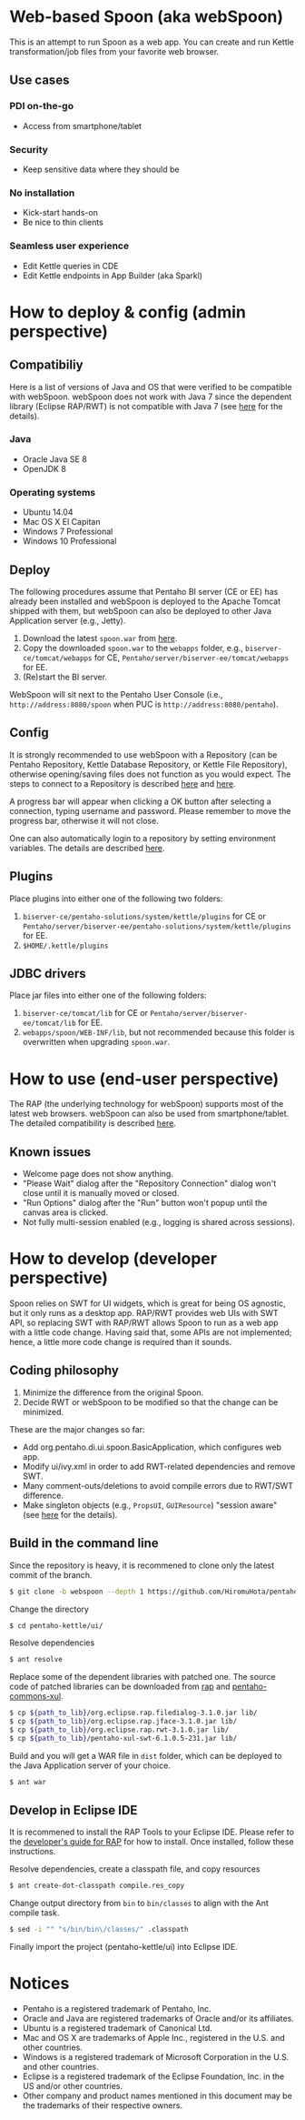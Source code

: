 # Web-based Spoon (aka webSpoon)

This is an attempt to run Spoon as a web app.
You can create and run Kettle transformation/job files from your favorite web browser.

## Use cases

### PDI on-the-go

- Access from smartphone/tablet

### Security

- Keep sensitive data where they should be

### No installation

- Kick-start hands-on
- Be nice to thin clients

### Seamless user experience

- Edit Kettle queries in CDE
- Edit Kettle endpoints in App Builder (aka Sparkl)

# How to deploy & config (admin perspective)

## Compatibiliy

Here is a list of versions of Java and OS that were verified to be compatible with webSpoon.
webSpoon does not work with Java 7 since the dependent library (Eclipse RAP/RWT) is not compatible with Java 7 (see [here](http://www.eclipse.org/rap/noteworthy/3.1/) for the details).

### Java

- Oracle Java SE 8
- OpenJDK 8

### Operating systems

- Ubuntu 14.04
- Mac OS X El Capitan
- Windows 7 Professional
- Windows 10 Professional

## Deploy

The following procedures assume that Pentaho BI server (CE or EE) has already been installed and webSpoon is deployed to the Apache Tomcat shipped with them, but webSpoon can also be deployed to other Java Application server (e.g., Jetty).

1. Download the latest `spoon.war` from [here](https://github.com/HiromuHota/pentaho-kettle/releases).
2. Copy the downloaded `spoon.war` to the `webapps` folder, e.g., `biserver-ce/tomcat/webapps` for CE, `Pentaho/server/biserver-ee/tomcat/webapps` for EE.
3. (Re)start the BI server.

WebSpoon will sit next to the Pentaho User Console (i.e., `http://address:8080/spoon` when PUC is `http://address:8080/pentaho`).

## Config

It is strongly recommended to use webSpoon with a Repository (can be Pentaho Repository, Kettle Database Repository, or Kettle File Repository), otherwise opening/saving files does not function as you would expect.
The steps to connect to a Repository is described [here](https://help.pentaho.com/Documentation/6.1/0J0/0C0/015) and [here](https://help.pentaho.com/Documentation/6.1/0L0/0Y0/040).

A progress bar will appear when clicking a OK button after selecting a connection, typing username and password.
Please remember to move the progress bar, otherwise it will not close.

One can also automatically login to a repository by setting environment variables.
The details are described [here](http://wiki.pentaho.com/display/EAI/.01+Introduction+to+Spoon#.01IntroductiontoSpoon-Repository).

## Plugins

Place plugins into either one of the following two folders:

1. `biserver-ce/pentaho-solutions/system/kettle/plugins` for CE or `Pentaho/server/biserver-ee/pentaho-solutions/system/kettle/plugins` for EE.
2. `$HOME/.kettle/plugins`

## JDBC drivers

Place jar files into either one of the following folders:

1. `biserver-ce/tomcat/lib` for CE or `Pentaho/server/biserver-ee/tomcat/lib` for EE.
2. `webapps/spoon/WEB-INF/lib`, but not recommended because this folder is overwritten when upgrading `spoon.war`.

# How to use (end-user perspective)

The RAP (the underlying technology for webSpoon) supports most of the latest web browsers.
webSpoon can also be used from smartphone/tablet.
The detailed compatibility is described [here](http://www.eclipse.org/rap/noteworthy/3.0/).

## Known issues

- Welcome page does not show anything.
- "Please Wait" dialog after the "Repository Connection" dialog won't close until it is manually moved or closed.
- "Run Options" dialog after the "Run" button won't popup until the canvas area is clicked.
- Not fully multi-session enabled (e.g., logging is shared across sessions).

# How to develop (developer perspective)

Spoon relies on SWT for UI widgets, which is great for being OS agnostic, but it only runs as a desktop app.
RAP/RWT provides web UIs with SWT API, so replacing SWT with RAP/RWT allows Spoon to run as a web app with a little code change.
Having said that, some APIs are not implemented; hence, a little more code change is required than it sounds.

## Coding philosophy

1. Minimize the difference from the original Spoon.
2. Decide RWT or webSpoon to be modified so that the change can be minimized.

These are the major changes so far:

- Add org.pentaho.di.ui.spoon.BasicApplication, which configures web app.
- Modify ui/ivy.xml in order to add RWT-related dependencies and remove SWT.
- Many comment-outs/deletions to avoid compile errors due to RWT/SWT difference.
- Make singleton objects (e.g., `PropsUI`, `GUIResource`) "session aware" (see [here](http://www.eclipse.org/rap/developers-guide/devguide.php?topic=singletons.html) for the details).

## Build in the command line

Since the repository is heavy, it is recommened to clone only the latest commit of the branch.

```bash
$ git clone -b webspoon --depth 1 https://github.com/HiromuHota/pentaho-kettle.git
```
Change the directory

```bash
$ cd pentaho-kettle/ui/
```

Resolve dependencies

```bash
$ ant resolve
```

Replace some of the dependent libraries with patched one.
The source code of patched libraries can be downloaded from [rap](https://github.com/HiromuHota/rap) and [pentaho-commons-xul](https://github.com/HiromuHota/pentaho-commons-xul).

```bash
$ cp ${path_to_lib}/org.eclipse.rap.filedialog-3.1.0.jar lib/
$ cp ${path_to_lib}/org.eclipse.rap.jface-3.1.0.jar lib/
$ cp ${path_to_lib}/org.eclipse.rap.rwt-3.1.0.jar lib/
$ cp ${path_to_lib}/pentaho-xul-swt-6.1.0.5-231.jar lib/
```

Build and you will get a WAR file in `dist` folder, which can be deployed to the Java Application server of your choice.

```bash
$ ant war
```

## Develop in Eclipse IDE

It is recommened to install the RAP Tools to your Eclipse IDE.
Please refer to the [developer's guide for RAP](http://www.eclipse.org/rap/developers-guide/) for how to install.
Once installed, follow these instructions.

Resolve dependencies, create a classpath file, and copy resources

```bash
$ ant create-dot-classpath compile.res_copy
```

Change output directory from `bin` to `bin/classes` to align with the Ant compile task.


```bash
$ sed -i "" "s/bin/bin\/classes/" .classpath
```

Finally import the project (pentaho-kettle/ui) into Eclipse IDE.

# Notices

- Pentaho is a registered trademark of Pentaho, Inc.
- Oracle and Java are registered trademarks of Oracle and/or its affiliates.
- Ubuntu is a registered trademark of Canonical Ltd.
- Mac and OS X are trademarks of Apple Inc., registered in the U.S. and other countries.
- Windows is a registered trademark of Microsoft Corporation in the U.S. and other countries.
- Eclipse is a registered trademark of the Eclipse Foundation, Inc. in the US and/or other countries.
- Other company and product names mentioned in this document may be the trademarks of their respective owners.